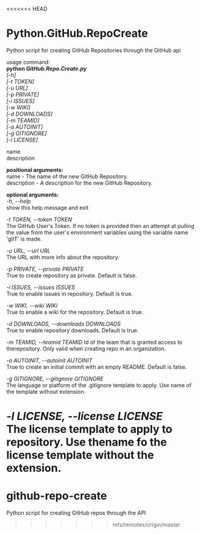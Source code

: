 <<<<<<< HEAD
# Python.GitHub.RepoCreate
Python script for creating GitHub Repositories through the GitHub api

usage command:  
**python _GitHub.Repo.Create.py_**  
*[-h]  
[-t TOKEN]  
[-u URL]  
[-p PRIVATE]  
[-i ISSUES]  
[-w WIKI]  
[-d DOWNLOADS]  
[-m TEAMID]  
[-a AUTOINIT]   
[-g GITIGNORE]  
[-l LICENSE]*  

name  
description  

**positional arguments:**  
  name - The name of the new GitHub Repository.  
  description - A description for the new GitHub Repository.  
  
**optional arguments:**  
  *-h, --help*  
  show this help message and exit  
  
  *-t TOKEN, --token TOKEN*  
  The GitHub User's Token. If no token is provided then an attempt at pulling the value from the user's environment variables using the variable name 'gitT' is made.  
  
  *-u URL, --url URL*  
  The URL with more info about the repository.  
  
  *-p PRIVATE, --private PRIVATE*  
  True to create repository as private. Default is false.  
  
  *-i ISSUES, --issues ISSUES*  
  True to enable issues in repository. Default is true.  
  
  *-w WIKI, --wiki WIKI*  
  True to enable a wiki for the repository. Default is true.  
  
  *-d DOWNLOADS, --downloads DOWNLOADS*  
  True to enable repository downloads. Default is true.  
  
  *-m TEAMID, --teamid TEAMID*
  Id of the team that is granted access to therepository. Only valid when creating repo in an organization.  
  
  *-a AUTOINIT, --autoinit AUTOINIT*  
  True to create an initial commit with an empty README. Default is false.  
  
  *-g GITIGNORE, --gitignore GITIGNORE*  
  The language or platform of the .gitignore template to apply. Use name of the template without extension.  
  
  *-l LICENSE, --license LICENSE*  
  The license template to apply to repository. Use thename fo the license template without the extension.  
=======
# github-repo-create
Python script for creating GitHub repos through the API
>>>>>>> refs/remotes/origin/master
